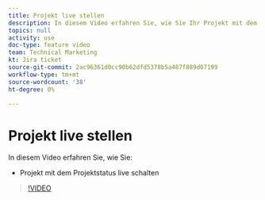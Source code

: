 ```yaml
---
title: Projekt live stellen
description: In diesem Video erfahren Sie, wie Sie Ihr Projekt mit dem Projektstatus live schalten.
topics: null
activity: use
doc-type: feature video
team: Technical Marketing
kt: Jira ticket
source-git-commit: 2ac96361d0cc90b62dfd5378b5a487f889d07199
workflow-type: tm+mt
source-wordcount: '38'
ht-degree: 0%

---
```


# Projekt live stellen

In diesem Video erfahren Sie, wie Sie:

* Projekt mit dem Projektstatus live schalten

>[!VIDEO](https://video.tv.adobe.com/v/335093/?quality=12)